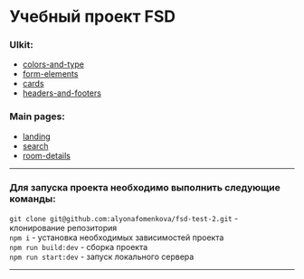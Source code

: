 # Учебный  проект FSD

### UIkit:<br/>
- [colors-and-type](https://alyonafomenkova.github.io/fsd-test-2/build/colors-and-type.html)
- [form-elements](https://alyonafomenkova.github.io/fsd-test-2/build/form-elements.html)
- [cards](https://alyonafomenkova.github.io/fsd-test-2/build/cards.html)
- [headers-and-footers](https://alyonafomenkova.github.io/fsd-test-2/build/headers-and-footers.html)

### Main pages:<br/>
- [landing](https://alyonafomenkova.github.io/fsd-test-2/build/landing.html)
- [search](https://alyonafomenkova.github.io/fsd-test-2/build/search.html)
- [room-details](https://alyonafomenkova.github.io/fsd-test-2/build/room-details.html)

---

### Для запуска проекта необходимо выполнить следующие команды:<br/>
`git clone git@github.com:alyonafomenkova/fsd-test-2.git` - клонирование репозитория <br/>
`npm i` - установка необходимых зависимостей проекта<br/>
`npm run build:dev` - сборка проекта<br/>
`npm run start:dev` - запуск локального сервера

---
